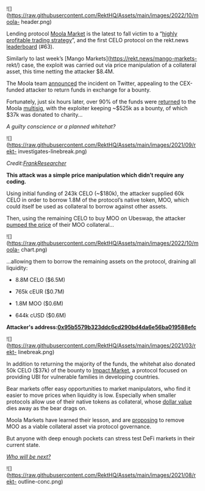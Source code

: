 ![](https://raw.githubusercontent.com/RektHQ/Assets/main/images/2022/10/moola-
header.png)

Lending protocol [Moola Market](https://moola.market/) is the latest to fall
victim to a “[highly profitable trading
strategy](https://twitter.com/avi_eisen/status/1581326197241180160)”, and the
first CELO protocol on the rekt.news
[leaderboard](https://rekt.news/leaderboard/) (#63).

Similarly to last week’s [Mango Markets](https://rekt.news/mango-markets-
rekt/) case, the exploit was carried out via price manipulation of a
collateral asset, this time netting the attacker $8.4M.

The Moola team
[announced](https://twitter.com/moola_market/status/1582432297835368449) the
incident on Twitter, appealing to the CEX-funded attacker to return funds in
exchange for a bounty.

Fortunately, just six hours later, over 90% of the funds were
[returned](https://celoscan.io/tx/0xc3018d2e65bcd7c89d4fa2849017c6169c84c0934ca80c2c8dfd065da90d569d)
to the Moola
[multisig](https://celoscan.io/address/0xd7f77169d5e6a32c5044052f9a49eb94697b25ed),
with the exploiter keeping ~$525k as a bounty, of which $37k was donated to
charity…

 _A guilty conscience or a planned whitehat?_

![](https://raw.githubusercontent.com/RektHQ/Assets/main/images/2021/09/rekt-
investigates-linebreak.png)

_Credit:[FrankResearcher](https://twitter.com/FrankResearcher/status/1582448720985014273)_

 **This attack was a simple price manipulation which didn’t require any
coding.**

Using initial funding of 243k CELO (~$180k), the attacker supplied 60k CELO in
order to borrow 1.8M of the protocol’s native token, MOO, which could itself
be used as collateral to borrow against other assets.

Then, using the remaining CELO to buy MOO on Ubeswap, the attacker [pumped the
price](https://twitter.com/BeosinAlert/status/1582622616439107585) of their
MOO collateral…

![](https://raw.githubusercontent.com/RektHQ/Assets/main/images/2022/10/moola-
chart.png)

…allowing them to borrow the remaining assets on the protocol, draining all
liquidity:

  * 8.8M CELO ($6.5M)

  * 765k cEUR ($0.7M)

  * 1.8M MOO ($0.6M)

  * 644k cUSD ($0.6M)

 **Attacker's
address:[0x95b5579b323ddc6cd290bd4da6e56ba019588efc](https://celoscan.io/address/0x95b5579b323ddc6cd290bd4da6e56ba019588efc)**

![](https://raw.githubusercontent.com/RektHQ/Assets/main/images/2021/03/rekt-
linebreak.png)

In addition to returning the majority of the funds, the whitehat also donated
50k CELO ($37k) of the bounty to [Impact
Market](https://twitter.com/mbarrbosa/status/1582515890767421441), a protocol
focused on providing UBI for vulnerable families in developing countries.

Bear markets offer easy opportunities to market manipulators, who find it
easier to move prices when liquidity is low. Especially when smaller protocols
allow use of their native tokens as collateral, whose [dollar
value](https://www.coingecko.com/en/coins/moola-market) dies away as the bear
drags on.

Moola Markets have learned their lesson, and are
[proposing](https://twitter.com/Moola_Market/status/1582588119114608640) to
remove MOO as a viable collateral asset via protocol governance.

But anyone with deep enough pockets can stress test DeFi markets in their
current state.

 _[Who will be
next?](https://twitter.com/avi_eisen/status/1582763707742183424)_

![](https://raw.githubusercontent.com/RektHQ/Assets/main/images/2021/08/rekt-
outline-conc.png)


